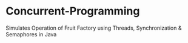 # Concurrent-Programming
Simulates Operation of Fruit Factory using Threads, Synchronization &amp; Semaphores in Java
